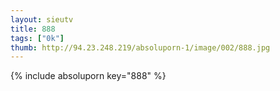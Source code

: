 ```yaml
--- 
layout: sieutv
title: 888
tags: ["0k"]
thumb: http://94.23.248.219/absoluporn-1/image/002/888.jpg
---
```

{% include absoluporn key="888" %} 
